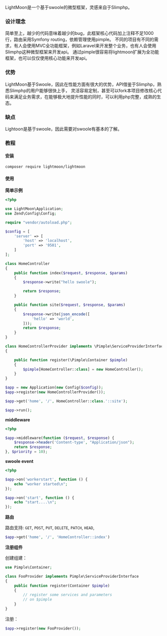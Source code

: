 
LightMoon是一个基于swoole的微型框架，灵感来自于Slimphp。

### 设计理念

简单至上，越少的代码意味着越少的bug，此框架核心代码加上注释不足1000行，路由采用Symfony routing，依赖管理使用pimple。
不同的项目有不同的需求，有人会使用MVC全功能框架，例如Laravel来开发整个业务，也有人会使用Slimphp这种微型框架来开发api。
通过pimple很容易将lightmoon扩展为全功能框架，也可以仅仅使用核心功能来开发api。

### 优势

LightMoon基于Swoole，因此在性能方面有很大的优势，API借鉴于Slimphp，熟悉Slimphp的用户能够很快上手，
灵活容易定制，甚至可以fork本项目修改核心代码来满足业务需求，在能够极大地提升性能的同时，可以利用php完整，成熟的生态。

### 缺点

Lightoon是基于swoole，因此需要对swoole有基本的了解。

### 教程

#### 安装

```
composer require lightmoon/lightmoon
```

#### 使用

**简单示例**

```php
<?php

use LightMoon\Application;
use Zend\Config\Config;

require "vendor/autoload.php";

$config = [
    'server' => [
        'host' => 'localhost',
        'port' => '9501',
    ]
];

class HomeController
{
    public function index($request, $response, $params)
    {
        $response->write("hello swoole");

        return $response;
    }

    public function site($request, $response, $params)
    {
        $response->write(json_encode([
            'hello' => 'world',
        ]));
        return $response;
    }
}

class HomeControllerProvider implements \Pimple\ServiceProviderInterface
{

    public function register(\Pimple\Container $pimple)
    {
        $pimple[HomeController::class] = new HomeController();
    }
}

$app = new Application(new Config($config));
$app->register(new HomeControllerProvider());

$app->get('home', '/', HomeController::class.'::site');

$app->run();
```

**middleware**

```php
<?php

$app->middleware(function ($request, $response) {
    $response->header('Content-type', "Application/json");
    return $response;
}, $priority = 10);

```

**swoole event**

```php
<?php

$app->on('workerstart', function () {
    echo "worker started\n";
});

$app->on('start', function () {
    echo "start....\n";
});

```

**路由**


路由支持: `GET`, `POST`, `PUT`, `DELETE`, `PATCH`, `HEAD`,

```php
$app->get('home', '/', 'HomeController::index')
```

**注册组件**

创建组建：

```php
use Pimple\Container;

class FooProvider implements Pimple\ServiceProviderInterface
{
    public function register(Container $pimple)
    {
        // register some services and parameters
        // on $pimple
    }
}
```

注册：

```php
$app->register(new FooProvider());
```
